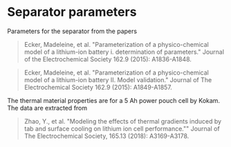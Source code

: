 # Separator parameters

Parameters for the separator from the papers

> Ecker, Madeleine, et al. "Parameterization of a physico-chemical model of a lithium-ion battery i. determination of parameters." Journal of the Electrochemical Society 162.9 (2015): A1836-A1848.

>Ecker, Madeleine, et al. "Parameterization of a physico-chemical model of a lithium-ion battery II. Model validation." Journal of The Electrochemical Society 162.9 (2015): A1849-A1857.

The thermal material properties are for a 5 Ah power pouch cell by Kokam. The data are extracted from

> Zhao, Y., et al. "Modeling the effects of thermal gradients induced by tab and surface cooling on lithium ion cell performance."" Journal of The Electrochemical Society, 165.13 (2018): A3169-A3178.
